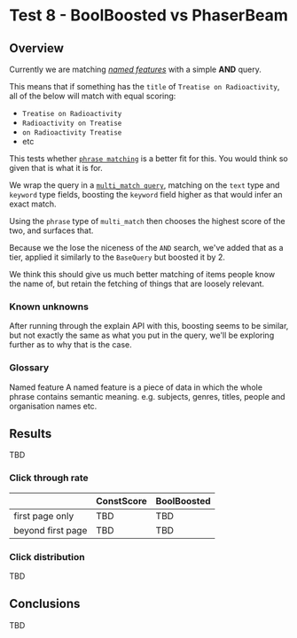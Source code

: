 # Test 8 - BoolBoosted vs PhaserBeam

## Overview

Currently we are matching [_named features_](008-boolboosted-vs-phaserbeam.md#glossary-named-feature) with a simple **AND** query.

This means that if something has the `title` of `Treatise on Radioactivity`, all of the below will match with equal scoring:

* `Treatise on Radioactivity`
* `Radioactivity on Treatise`
* `on Radioactivity Treatise`
* etc

This tests whether [`phrase matching`](https://www.elastic.co/guide/en/elasticsearch/reference/current/query-dsl-match-query-phrase.html) is a better fit for this. You would think so given that is what it is for.

We wrap the query in a [`multi_match query`](https://www.elastic.co/guide/en/elasticsearch/reference/7.6/query-dsl-multi-match-query.html), matching on the `text` type and `keyword` type fields, boosting the `keyword` field higher as that would infer an exact match.

Using the `phrase` type of `multi_match` then chooses the highest score of the two, and surfaces that.

Because we the lose the niceness of the `AND` search, we've added that as a tier, applied it similarly to the `BaseQuery` but boosted it by 2.

We think this should give us much better matching of items people know the name of, but retain the fetching of things that are loosely relevant.

### Known unknowns

After running through the explain API with this, boosting seems to be similar, but not exactly the same as what you put in the query, we'll be exploring further as to why that is the case.

### Glossary

Named feature A named feature is a piece of data in which the whole phrase contains semantic meaning. e.g. subjects, genres, titles, people and organisation names etc.

## Results

TBD

### Click through rate

|  | ConstScore | BoolBoosted |
| :--- | :--- | :--- |
| first page only | TBD | TBD |
| beyond first page | TBD | TBD |

### Click distribution

TBD

## Conclusions

TBD

